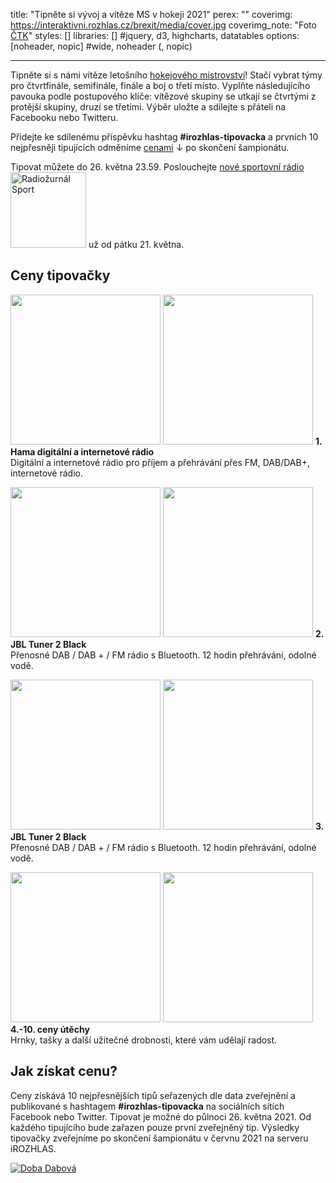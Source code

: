 title: "Tipněte si vývoj a vítěze MS v hokeji 2021"
perex: ""
coverimg: https://interaktivni.rozhlas.cz/brexit/media/cover.jpg
coverimg_note: "Foto <a href='#'>ČTK</a>"
styles: []
libraries: [] #jquery, d3, highcharts, datatables
options: [noheader, nopic] #wide, noheader (, nopic)

---

<p>Tipněte si s námi vítěze letošního <a href="https://www.irozhlas.cz/sport/ms-hokej/2021" target="_blank" title="Mistrovství světa v hokeji 2021">hokejového mistrovství</a>! Stačí vybrat týmy pro čtvrtfinále, semifinále, finále a boj o třetí místo. Vyplňte následujícího pavouka podle postupového klíče: vítězové skupiny se utkají se čtvrtými z protější skupiny, druzí se třetími. Výběr uložte a sdílejte s přáteli na Facebooku nebo Twitteru.</p>
<p>Přidejte ke sdílenému příspěvku hashtag <strong>#irozhlas-tipovacka</strong> a prvních 10 nejpřesněji tipujících odměníme <a href="#ceny">cenami</a> ↓ po skončení šampionátu.</p>
<p class="mb--30">Tipovat můžete do 26. května 23.59. Poslouchejte <a onclick="ga('gtm1.send', 'event', 'ondemand', 'click' , 'Radoižurnál sport - iROZHLAS - tipovačka MS hokej 2021');" href="https://radiozurnalsport.cz" target="_blank">nové sportovní rádio <img src="https://www.irozhlas.cz/sites/default/files/uploader_unmanaged/cro_radiozurnalsport_190502-100819_ace.png" alt="Radiožurnál Sport" style="width: 121px;"></a> už od pátku 21. května.</p>
<wide>
  <div id="hokej"></div>
</wide>

<div id="ceny" class="row-main row-main--narrow mt--20">
<h2 class="mt--20 mb--10">Ceny tipovačky</h2>
<p class="clearfix">
<img loading="lazy" src="https://www.irozhlas.cz/sites/default/files/uploader_unmanaged/tipovacka-ceny-1_210512-114154_ace.png" width="240" class="pull-left hide--m">
<img loading="lazy" src="https://www.irozhlas.cz/sites/default/files/uploader_unmanaged/tipovacka-ceny-1_210512-114154_ace.png" width="240" class="pull-left img hide--d hide--t">
<strong>1. Hama digitální a internetové rádio</strong><br>Digitální a internetové rádio pro příjem a přehrávání přes FM, DAB/DAB+, internetové rádio. 
</p>
<p class="clearfix">
<img loading="lazy" src="https://www.irozhlas.cz/sites/default/files/uploader_unmanaged/tipovacka-ceny-2-3_210512-114154_ace.png" width="240" class="pull-left hide--m">
<img loading="lazy" src="https://www.irozhlas.cz/sites/default/files/uploader_unmanaged/tipovacka-ceny-2-3_210512-114154_ace.png" width="240" class="pull-left img hide--d hide--t">
<strong>2. JBL Tuner 2 Black</strong><br>Přenosné DAB / DAB + / FM rádio s Bluetooth. 12 hodin přehrávání, odolné vodě.
</p>
<p class="clearfix">
<img loading="lazy" src="https://www.irozhlas.cz/sites/default/files/uploader_unmanaged/tipovacka-ceny-2-3_210512-114154_ace.png" width="240" class="pull-left hide--m">
<img loading="lazy" src="https://www.irozhlas.cz/sites/default/files/uploader_unmanaged/tipovacka-ceny-2-3_210512-114154_ace.png" width="240" class="pull-left img hide--d hide--t">
<strong>3. JBL Tuner 2 Black</strong><br>Přenosné DAB / DAB + / FM rádio s Bluetooth. 12 hodin přehrávání, odolné vodě.
</p>
<p class="clearfix">
<img loading="lazy" src="https://www.irozhlas.cz/sites/default/files/styles/zpravy_otvirak_velky/public/uploader/irozhlas_5_190322-115911_mda.jpg?itok=lSBPchh-" width="240" class="pull-left  hide--m">
<img loading="lazy" src="https://www.irozhlas.cz/sites/default/files/styles/zpravy_otvirak_velky/public/uploader/irozhlas_5_190322-115911_mda.jpg?itok=lSBPchh-" width="240" class="pull-left img hide--d hide--t">
<strong>4.-10. ceny útěchy</strong><br>Hrnky, tašky a další užitečné drobnosti, které vám udělají radost.</p>
</p>
<h2 class="mt--20 mb--10">Jak získat cenu?</h2>
<p>Ceny získává 10 nejpřesnějších tipů seřazených dle data zveřejnění a publikované s hashtagem <strong>#irozhlas-tipovacka</strong> na sociálních sítích Facebook nebo Twitter. Tipovat je možné do půlnoci 26. května 2021. Od každého tipujícího bude zařazen pouze první zveřejněný tip. Výsledky tipovačky zveřejníme po skončení šampionátu v červnu 2021 na serveru iROZHLAS.    
</p>
<a onclick="ga('gtm1.send', 'event', 'ondemand', 'click' , 'Doba dabová - iROZHLAS - tipovačka MS hokej 2021')" class="pull-left mt--20" href="https://dobadabova.cz/" target="_blank" title="Doba dabová"><img loading="lazy" src="https://www.irozhlas.cz/sites/default/files/uploader_unmanaged/screenshot-dobadabov_210512-115147_ace.png" alt="Doba Dabová" class="img" /></a>
<p>&nbsp;</p>
